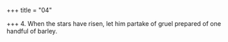 +++
title = "04"

+++
4. When the stars have risen, let him partake of gruel prepared of one handful of barley.
